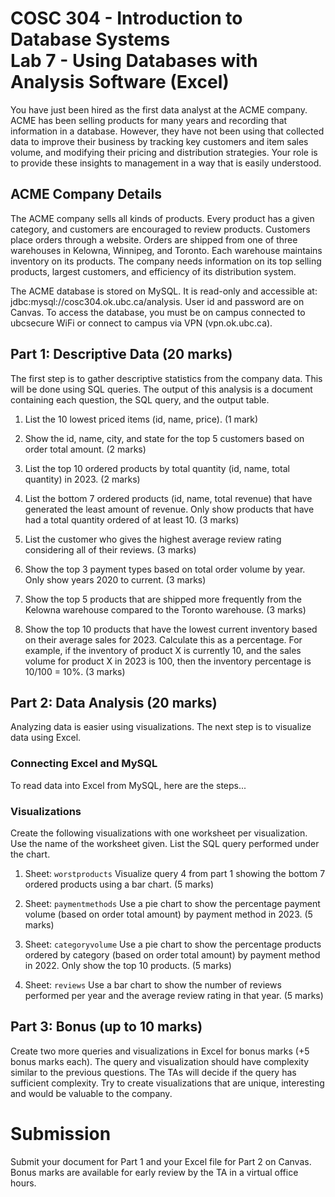 # COSC 304 - Introduction to Database Systems<br>Lab 7 - Using Databases with Analysis Software (Excel)

You have just been hired as the first data analyst at the ACME company. ACME has been selling products for many years and recording that information in a database. However, they have not been using that collected data to improve their business by tracking key customers and item sales volume, and modifying their pricing and distribution strategies. Your role is to provide these insights to management in a way that is easily understood.

## ACME Company Details

The ACME company sells all kinds of products. Every product has a given category, and customers are encouraged to review products.  Customers place orders through a website. Orders are shipped from one of three warehouses in Kelowna, Winnipeg, and Toronto. Each warehouse maintains inventory on its products. The company needs information on its top selling products, largest customers, and efficiency of its distribution system.

The ACME database is stored on MySQL. It is read-only and accessible at: jdbc:mysql://cosc304.ok.ubc.ca/analysis. User id and password are on Canvas. To access the database, you must be on campus connected to ubcsecure WiFi or connect to campus via VPN (vpn.ok.ubc.ca).


## Part 1: Descriptive Data (20 marks)

The first step is to gather descriptive statistics from the company data. This will be done using SQL queries. The output of this analysis is a document containing each question, the SQL query, and the output table.

1. List the 10 lowest priced items (id, name, price). (1 mark)
  
2. Show the id, name, city, and state for the top 5 customers based on order total amount. (2 marks)

3. List the top 10 ordered products by total quantity (id, name, total quantity) in 2023. (2 marks)

4. List the bottom 7 ordered products (id, name, total revenue) that have generated the least amount of revenue. Only show products that have had a total quantity ordered of at least 10. (3 marks)

5. List the customer who gives the highest average review rating considering all of their reviews. (3 marks)

6. Show the top 3 payment types based on total order volume by year. Only show years 2020 to current. (3 marks)

7. Show the top 5 products that are shipped more frequently from the Kelowna warehouse compared to the Toronto warehouse. (3 marks)

8. Show the top 10 products that have the lowest current inventory based on their average sales for 2023. Calculate this as a percentage. For example, if the inventory of product X is currently 10, and the sales volume for product X in 2023 is 100, then the inventory percentage is 10/100 = 10%. (3 marks)


## Part 2: Data Analysis (20 marks)

Analyzing data is easier using visualizations. The next step is to visualize data using Excel.

### Connecting Excel and MySQL

To read data into Excel from MySQL, here are the steps...

### Visualizations

Create the following visualizations with one worksheet per visualization. Use the name of the worksheet given. List the SQL query performed under the chart.

1. Sheet: `worstproducts` Visualize query 4 from part 1 showing the bottom 7 ordered products using a bar chart. (5 marks)

2. Sheet: `paymentmethods` Use a pie chart to show the percentage payment volume (based on order total amount) by payment method in 2023. (5 marks)

3. Sheet: `categoryvolume` Use a pie chart to show the percentage products ordered by category (based on order total amount) by payment method in 2022. Only show the top 10 products. (5 marks)

3. Sheet: `reviews` Use a bar chart to show the number of reviews performed per year and the average review rating in that year. (5 marks)

## Part 3: Bonus (up to 10 marks)

Create two more queries and visualizations in Excel for bonus marks (+5 bonus marks each). The query and visualization should have complexity similar to the previous questions. The TAs will decide if the query has sufficient complexity. Try to create visualizations that are unique, interesting and would be valuable to the company.


# Submission

Submit your document for Part 1 and your Excel file for Part 2 on Canvas. Bonus marks are available for early review by the TA in a virtual office hours.
